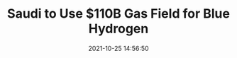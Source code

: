 ---
"title": "Saudi to Use $110B Gas Field for Blue Hydrogen"
"date": "2021-10-25 14:56:50"
"feed_name": "RIGZONE"
"feed_website": "http://www.rigzone.com/"
"feed_rss": "http://www.rigzone.com/news/rss/rigzone_latest.aspx"
"link": "https://www.rigzone.com/news/wire/saudi_to_use_110b_gas_field_for_blue_hydrogen-25-oct-2021-166809-article/?rss=true"
"source": "None"
"file": "_posts/2021-1-1-a1bfdcd4fd887aada7ec5e79c6d5c172c2a304c2.md"
"accident": "0"
"drilling": "0"
"dead": "0"
"injured": "0"
"arrested": "0"
"place": "unknown place"
"where": "unknown site"
"causes": "unknown"
"place_uri": "unknown place"
---